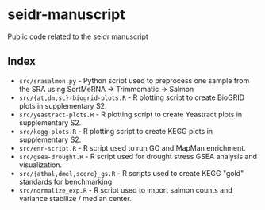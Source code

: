 # seidr-manuscript
Public code related to the seidr manuscript


## Index

* `src/srasalmon.py` - Python script used to preprocess one sample from the SRA using SortMeRNA -> Trimmomatic -> Salmon
* `src/{at,dm,sc}-biogrid-plots.R` - R plotting script to create BioGRID plots in supplementary S2.
* `src/yeastract-plots.R` - R plotting script to create Yeastract plots in supplementary S2.
* `src/kegg-plots.R` - R plotting script to create KEGG plots in supplementary S2.
* `src/enr-script.R` - R script used to run GO and MapMan enrichment.
* `src/gsea-drought.R` - R script used for drought stress GSEA analysis and visualization.
* `src/{athal,dmel,scere}_gs.R` - R scripts used to create KEGG "gold" standards for benchmarking.
* `src/normalize_exp.R` - R script used to import salmon counts and variance stabilize / median center.
